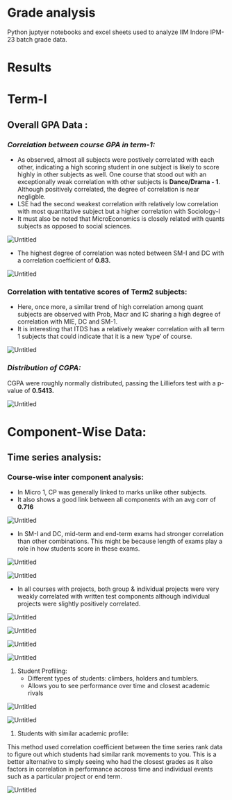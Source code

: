 # Grade analysis
Python juptyer notebooks and excel sheets used to analyze IIM Indore IPM-23 batch grade data. 

# Results

# Term-I

## Overall GPA Data :

### *Correlation between course GPA in term-1:*

- As observed, almost all subjects were postively correlated with each other, indicating a high scoring student in one subject is likely to score highly in other subjects as well. One course that stood out with an exceptionally weak correlation with other subjects is **Dance/Drama - 1**. Although positively correlated, the degree of correlation is near negligble.
- LSE had the second weakest correlation with relatively low correlation with most quantitative subject but a higher correlation with Sociology-I
- It must also be noted that MicroEconomics is closely related with quants subjects as opposed to social sciences.

![Untitled](Results%20aec4266ebd154604bd87e70b674dba48/Untitled.png)

- The highest degree of correlation was noted between SM-I and DC with a correlation coefficient of **0.83.**

![Untitled](Results%20aec4266ebd154604bd87e70b674dba48/Untitled%201.png)

### Correlation with tentative scores of Term2 subjects:

- Here, once more, a similar trend of high correlation among quant subjects are observed with Prob, Macr and IC sharing a high degree of correlation with MIE, DC and SM-1.
- It is interesting that ITDS has a relatively weaker correlation with all term 1 subjects that could indicate that it is a new ‘type’ of course.

![Untitled](Results%20aec4266ebd154604bd87e70b674dba48/Untitled%202.png)

### *Distribution of CGPA:*

CGPA were roughly normally distributed, passing the Lilliefors test with a p-value of **0.5413.** 

![Untitled](Results%20aec4266ebd154604bd87e70b674dba48/Untitled%203.png)

# Component-Wise Data:

## Time series analysis:

### Course-wise inter component analysis:

- In Micro 1, CP was generally linked to marks unlike other subjects.
- It also shows a good link between all components with an avg corr of **0.716**

![Untitled](Results%20aec4266ebd154604bd87e70b674dba48/Untitled%204.png)

- In SM-I and DC, mid-term and end-term exams had stronger correlation than other combinations. This might be because length of exams play a role in how students score in these exams.

![Untitled](Results%20aec4266ebd154604bd87e70b674dba48/Untitled%205.png)

![Untitled](Results%20aec4266ebd154604bd87e70b674dba48/Untitled%206.png)

- In all courses with projects, both group & individual projects were very weakly correlated with written test components although individual projects were slightly positively correlated.

![Untitled](Results%20aec4266ebd154604bd87e70b674dba48/Untitled%207.png)

![Untitled](Results%20aec4266ebd154604bd87e70b674dba48/Untitled%208.png)

![Untitled](Results%20aec4266ebd154604bd87e70b674dba48/Untitled%209.png)

![Untitled](Results%20aec4266ebd154604bd87e70b674dba48/Untitled%2010.png)

1. Student Profiling: 
    - Different types of students: climbers, holders and tumblers.
    - Allows you to see performance over time and closest academic rivals

![Untitled](Results%20aec4266ebd154604bd87e70b674dba48/Untitled%2011.png)

![Untitled](Results%20aec4266ebd154604bd87e70b674dba48/Untitled%2012.png)

1. Students with similar academic profile: 

This method used correlation coefficient between the time series rank data to figure out which students had similar rank movements to you. This is a better alternative to simply seeing who had the closest grades as it also factors in correlation in performance accross time and individual events such as a particular project or end term. 

![Untitled](Results%20aec4266ebd154604bd87e70b674dba48/Untitled%2013.png)
